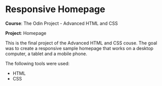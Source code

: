 # Responsive Homepage

**Course**: The Odin Project - Advanced HTML and CSS


**Project**: Homepage


This is the final project of the Advanced HTML and CSS couse. The goal was to create a responsive sample homepage that works on a desktop computer, a tablet and a mobile phone.


The following tools were used:
- HTML
- CSS
